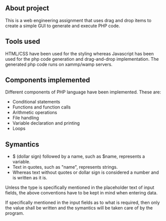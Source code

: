 ## About project

This is a web engineering assignment that uses drag and drop items to create a simple GUI to generate and execute PHP code.

## Tools used

HTML/CSS have been used for the styling whereas Javascript has been used for the php code generation and drag-and-drop implementation. The generated php code runs on xammp/wamp servers.

## Components implemented

Different components of PHP language have been implemented. These are:

- Conditional statements
- Functions and function calls
- Arithmetic operations
- File handling
- Variable declaration and printing
- Loops

## Symantics

- $ (dollar sign) followed by a name, such as $name, represents a variable.
- Text in quotes, such as "name", represents strings.
- Whereas text without quotes or dollar sign is considered a number and is written as it is.

Unless the type is specifically mentioned in the placeholder text of input fields, the above conventions have to be kept in mind when entering data.

If specifically mentioned in the input fields as to what is required, then only the value shall be written and the symantics will be taken care of by the program.
